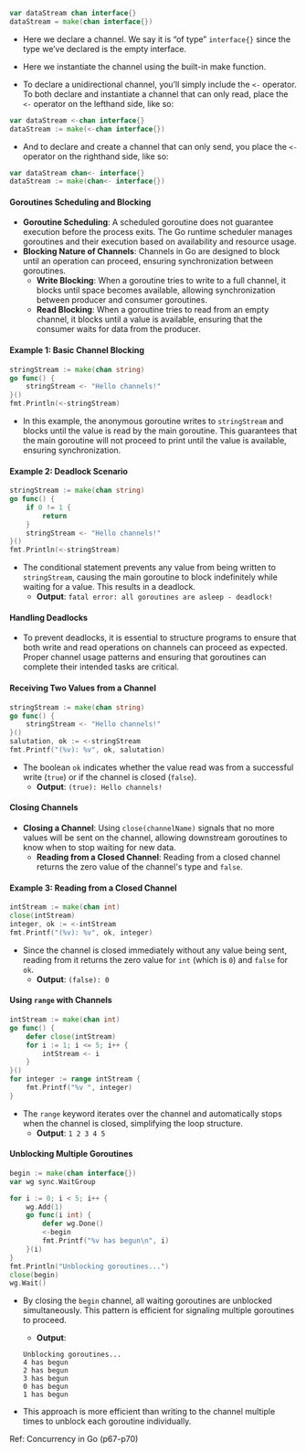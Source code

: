 ```go
var dataStream chan interface{} 
dataStream = make(chan interface{})
```

- Here we declare a channel. We say it is “of type” `interface{}` since the type we’ve declared is the empty interface.
- Here we instantiate the channel using the built-in make function.

- To declare a unidirectional channel, you’ll simply include the `<-` operator. To both declare and instantiate a channel that can only read, place the `<-` operator on the lefthand side, like so:
```go
var dataStream <-chan interface{} 
dataStream := make(<-chan interface{})
```

- And to declare and create a channel that can only send, you place the `<-` operator on the righthand side, like so:
```go
var dataStream chan<- interface{} 
dataStream := make(chan<- interface{})
```
#### Goroutines Scheduling and Blocking

- **Goroutine Scheduling**: A scheduled goroutine does not guarantee execution before the process exits. The Go runtime scheduler manages goroutines and their execution based on availability and resource usage.
- **Blocking Nature of Channels**: Channels in Go are designed to block until an operation can proceed, ensuring synchronization between goroutines.
    - **Write Blocking**: When a goroutine tries to write to a full channel, it blocks until space becomes available, allowing synchronization between producer and consumer goroutines.
    - **Read Blocking**: When a goroutine tries to read from an empty channel, it blocks until a value is available, ensuring that the consumer waits for data from the producer.

#### Example 1: Basic Channel Blocking

```go
stringStream := make(chan string)
go func() {
    stringStream <- "Hello channels!"
}()
fmt.Println(<-stringStream)
```

- In this example, the anonymous goroutine writes to `stringStream` and blocks until the value is read by the main goroutine. This guarantees that the main goroutine will not proceed to print until the value is available, ensuring synchronization.

#### Example 2: Deadlock Scenario

```go
stringStream := make(chan string)
go func() {
    if 0 != 1 {
        return
    }
    stringStream <- "Hello channels!"
}()
fmt.Println(<-stringStream)
```

- The conditional statement prevents any value from being written to `stringStream`, causing the main goroutine to block indefinitely while waiting for a value. This results in a deadlock.
    - **Output**: `fatal error: all goroutines are asleep - deadlock!`

#### Handling Deadlocks

- To prevent deadlocks, it is essential to structure programs to ensure that both write and read operations on channels can proceed as expected. Proper channel usage patterns and ensuring that goroutines can complete their intended tasks are critical.

#### Receiving Two Values from a Channel

```go
stringStream := make(chan string)
go func() {
    stringStream <- "Hello channels!"
}()
salutation, ok := <-stringStream
fmt.Printf("(%v): %v", ok, salutation)
```

- The boolean `ok` indicates whether the value read was from a successful write (`true`) or if the channel is closed (`false`).
    - **Output**: `(true): Hello channels!`

#### Closing Channels

- **Closing a Channel**: Using `close(channelName)` signals that no more values will be sent on the channel, allowing downstream goroutines to know when to stop waiting for new data.
    - **Reading from a Closed Channel**: Reading from a closed channel returns the zero value of the channel's type and `false`.

#### Example 3: Reading from a Closed Channel

```go
intStream := make(chan int)
close(intStream)
integer, ok := <-intStream
fmt.Printf("(%v): %v", ok, integer)
```

- Since the channel is closed immediately without any value being sent, reading from it returns the zero value for `int` (which is `0`) and `false` for `ok`.
    - **Output**: `(false): 0`

#### Using `range` with Channels

```go
intStream := make(chan int)
go func() {
    defer close(intStream)
    for i := 1; i <= 5; i++ {
        intStream <- i
    }
}()
for integer := range intStream {
    fmt.Printf("%v ", integer)
}
```

- The `range` keyword iterates over the channel and automatically stops when the channel is closed, simplifying the loop structure.
    - **Output**: `1 2 3 4 5`

#### Unblocking Multiple Goroutines

```go
begin := make(chan interface{})
var wg sync.WaitGroup

for i := 0; i < 5; i++ {
    wg.Add(1)
    go func(i int) {
        defer wg.Done()
        <-begin
        fmt.Printf("%v has begun\n", i)
    }(i)
}
fmt.Println("Unblocking goroutines...")
close(begin)
wg.Wait()
```

- By closing the `begin` channel, all waiting goroutines are unblocked simultaneously. This pattern is efficient for signaling multiple goroutines to proceed.
    
    - **Output**:
    
    ```
    Unblocking goroutines...
    4 has begun
    2 has begun
    3 has begun
    0 has begun
    1 has begun
    ```
    
- This approach is more efficient than writing to the channel multiple times to unblock each goroutine individually.

Ref: Concurrency in Go (p67-p70)